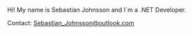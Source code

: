 Hi! 
My name is Sebastian Johnsson and I´m a .NET Developer.

Contact: Sebastian_Johnsson@outlook.com
